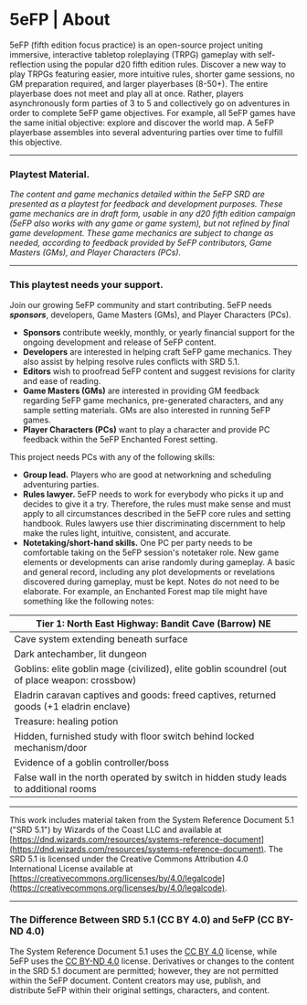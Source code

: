 # 5eFP | About
5eFP (fifth edition focus practice) is an open-source project uniting immersive, interactive tabletop roleplaying (TRPG) gameplay with self-reflection using the popular d20 fifth edition rules. Discover a new way to play TRPGs featuring easier, more intuitive rules, shorter game sessions, no GM preparation required, and larger playerbases (8-50+). The entire playerbase does not meet and play all at once. Rather, players asynchronously form parties of 3 to 5 and collectively go on adventures in order to complete 5eFP game objectives. For example, all 5eFP games have the same initial objective: explore and discover the world map. A 5eFP playerbase assembles into several adventuring parties over time to fulfill this objective.

---

### Playtest Material.

_The content and game mechanics detailed within the 5eFP SRD are presented as a playtest for feedback and development purposes. These game mechanics are in draft form, usable in any d20 fifth edition campaign (5eFP also works with any game or game system), but not refined by final game development. These game mechanics are subject to change as needed, according to feedback provided by 5eFP contributors, Game Masters (GMs), and Player Characters (PCs)._

---

### This playtest needs your support.

Join our growing 5eFP community and start contributing. 5eFP needs ***sponsors***, developers, Game Masters (GMs), and Player Characters (PCs).

- **Sponsors** contribute weekly, monthly, or yearly financial support for the ongoing development and release of 5eFP content.
- **Developers** are interested in helping craft 5eFP game mechanics. They also assist by helping resolve rules conflicts with SRD 5.1.
- **Editors** wish to proofread 5eFP content and suggest revisions for clarity and ease of reading. 
- **Game Masters (GMs)** are interested in providing GM feedback regarding 5eFP game mechanics, pre-generated characters, and any sample setting materials. GMs are also interested in running 5eFP games.
- **Player Characters (PCs)** want to play a character and provide PC feedback within the 5eFP Enchanted Forest setting.

This project needs PCs with any of the following skills:

- **Group lead.** Players who are good at networkning and scheduling adventuring parties.
- **Rules lawyer.** 5eFP needs to work for everybody who picks it up and decides to give it a try. Therefore, the rules must make sense and must apply to all circumstances described in the 5eFP core rules and setting handbook. Rules lawyers use thier discriminating discernment to help make the rules light, intuitive, consistent, and accurate.
- **Notetaking/short-hand skills.** One PC per party needs to be comfortable taking on the 5eFP session's notetaker role. New game elements or developments can arise randomly during gameplay. A basic and general record, including any plot developments or revelations discovered during gameplay, must be kept. Notes do not need to be elaborate. For example, an Enchanted Forest map tile might have something like the following notes:

| Tier 1: North East Highway: Bandit Cave (Barrow) NE |
| --------------------------------------------------- |
| Cave system extending beneath surface |
| Dark antechamber, lit dungeon |
| Goblins: elite goblin mage (civilized), elite goblin scoundrel (out of place weapon: crossbow) |
| Eladrin caravan captives and goods: freed captives, returned goods (+1 eladrin enclave) |
| Treasure: healing potion |
| Hidden, furnished study with floor switch behind locked mechanism/door |
| Evidence of a goblin controller/boss |
| False wall in the north operated by switch in hidden study leads to additional rooms |

---

This work includes material taken from the System Reference Document 5.1 ("SRD 5.1") by Wizards of
the Coast LLC and available at [https://dnd.wizards.com/resources/systems-reference-document](https://dnd.wizards.com/resources/systems-reference-document). The
SRD 5.1 is licensed under the Creative Commons Attribution 4.0 International License available at
[https://creativecommons.org/licenses/by/4.0/legalcode](https://creativecommons.org/licenses/by/4.0/legalcode).

---

### The Difference Between SRD 5.1 (CC BY 4.0) and 5eFP (CC BY-ND 4.0)

The System Reference Document 5.1 uses the [CC BY 4.0](https://creativecommons.org/licenses/by/4.0/legalcode) license, while 5eFP uses the [CC BY-ND 4.0](https://creativecommons.org/licenses/by-nd/4.0/legalcode) license. Derivatives or changes to the content in the SRD 5.1 document are permitted; however, they are not permitted within the 5eFP document. Content creators may use, publish, and distribute 5eFP within their original settings, characters, and content.
